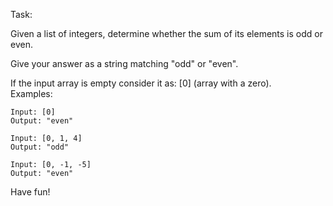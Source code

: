Task:<br>

Given a list of integers, determine whether the sum of its elements is odd or even.<br>

Give your answer as a string matching "odd" or "even".<br>

If the input array is empty consider it as: [0] (array with a zero).<br>
Examples:

    Input: [0]
    Output: "even"

    Input: [0, 1, 4]
    Output: "odd"

    Input: [0, -1, -5]
    Output: "even"

Have fun!
